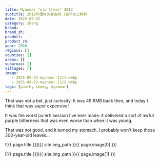 ```yaml
---
title: Myanmar "old trees" 2012
subtitle: 2012年缅甸头春古树 3百年以上树龄
date: 2025-09-22
category: sheng
brand: 
brand_zh: 
product: 
product_zh: 
year: 2000
regions: []
counties: []
areas: []
subareas: []
villages: []
image: 
   - 2025-09-22-myanmar-12/1.webp
   - 2025-09-22-myanmar-12/2.webp
tags: [puerh, sheng, myanmar]
---
```


That was not a bet, just curiosity. It was 45 RMB back then, and today I think that was super expensive!

It was the worst pu'erh session I've ever made: it delivered a sort of awful purple bitterness that was even worse than when it was young.

That was not good, and it turned my stomach. I probably won't keep those 300-year-old leaves...

![{{ page.title }}]({{ site.img_path }}{{ page.image[0] }})

![{{ page.title }}]({{ site.img_path }}{{ page.image[1] }})